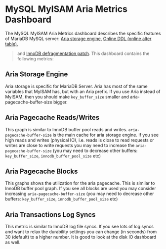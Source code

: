 # MySQL MyISAM Aria Metrics Dashboard

The MySQL MyISAM Aria Metrics dashboard describes the specific features
of MariaDB MySQL server: [Aria storage engine](https://mariadb.com/kb/en/the-mariadb-library/aria-storage-engine/), [Online DDL (online alter table)](https://mariadb.com/kb/en/the-mariadb-library/alter-table/),

> and [InnoDB defragmentation patch](https://mariadb.com/kb/en/the-mariadb-library/defragmenting-innodb-tablespaces/). This dashboard contains the following metrics:

## Aria Storage Engine

Aria storage is specific for MariaDB Server. Aria has most of the same
variables that MyISAM has, but with an Aria prefix. If you use Aria
instead of MyISAM, then you should make `key_buffer_size` smaller and
aria-pagecache-buffer-size bigger.

## Aria Pagecache Reads/Writes

This graph is similar to InnoDB buffer pool reads and
writes. `aria-pagecache-buffer-size` is the main cache for aria storage
engine. If you see high reads and writes (physical IO), i.e. reads is close to
read requests or writes are close to write requests you may need to increase the
`aria-pagecache-buffer-size` (you may need to decrease other buffers:
`key_buffer_size`, `innodb_buffer_pool_size` etc)

## Aria Pagecache Blocks

This graphs shows the utilization for the aria pagecache.  This is similar to
InnoDB buffer pool graph. If you see all blocks are used you may consider
increasing `aria-pagecache-buffer-size` (you may need to decrease other
buffers: `key_buffer_size`, `innodb_buffer_pool_size` etc)

## Aria Transactions Log Syncs

This metric is similar to InnoDB log file syncs. If you see lots of log syncs
and want to relax the durability settings you can change (in seconds) from 30
(default) to a higher number. It is good to look at the disk IO dashboard as
well.

<!-- -*- mode: rst -*- -->
<!-- Tips (tip) -->
<!-- Abbreviations (abbr) -->
<!-- Docker commands (docker) -->
<!-- Graphical interface elements (gui) -->
<!-- Options and parameters (opt) -->
<!-- pmm-admin commands (pmm-admin) -->
<!-- SQL commands (sql) -->
<!-- PMM Dashboards (dbd) -->
<!-- * Text labels -->
<!-- Special headings (h) -->
<!-- Status labels (status) -->
